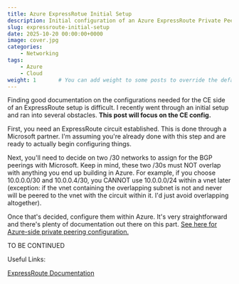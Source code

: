 ```yaml
---
title: Azure ExpressRotue Initial Setup
description: Initial configuration of an Azure ExpressRoute Private Peering
slug: expressroute-initial-setup
date: 2025-10-20 00:00:00+0000
image: cover.jpg
categories:
    - Networking
tags:
    - Azure
    - Cloud
weight: 1       # You can add weight to some posts to override the default sorting (date descending)
---
```


Finding good documentation on the configurations needed for the CE side of an ExpressRoute setup is difficult. I recently went through an initial setup and ran into several obstacles. <b>This post will focus on the CE config.</b>

First, you need an ExpressRoute circuit established. This is done through a Microsoft partner. I'm assuming you're already done with this step and are ready to actually begin configuring things.

Next, you'll need to decide on two /30 networks to assign for the BGP peerings with Microsoft. Keep in mind, these two /30s must NOT overlap with anything you end up building in Azure. For example, if you choose 10.0.0.0/30 and 10.0.0.4/30, you CANNOT use 10.0.0.0/24 within a vnet later (exception: if the vnet containing the overlapping subnet is not and never will be peered to the vnet with the circuit within it. I'd just avoid overlapping altogether).

Once that's decided, configure them within Azure. It's very straightforward and there's plenty of documentation out there on this part. <a href="https://learn.microsoft.com/en-us/azure/expressroute/expressroute-howto-routing-portal-resource-manager" target="_blank">See here for Azure-side private peering configuration.</a>

TO BE CONTINUED




Useful Links:

<a href="https://learn.microsoft.com/en-us/azure/expressroute/" target="_blank">ExpressRoute Documentation</a>


